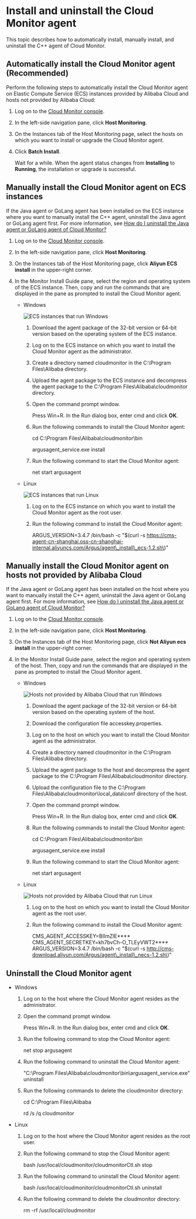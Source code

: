 # Install and uninstall the Cloud Monitor agent

This topic describes how to automatically install, manually install, and uninstall the C++ agent of Cloud Monitor.

## Automatically install the Cloud Monitor agent \(Recommended\)

Perform the following steps to automatically install the Cloud Monitor agent on Elastic Compute Service \(ECS\) instances provided by Alibaba Cloud and hosts not provided by Alibaba Cloud:

1.  Log on to the [Cloud Monitor console](https://cloudmonitor.console.aliyun.com).

2.  In the left-side navigation pane, click **Host Monitoring**.

3.  On the Instances tab of the Host Monitoring page, select the hosts on which you want to install or upgrade the Cloud Monitor agent.

4.  Click **Batch Install**.

    Wait for a while. When the agent status changes from **Installing** to **Running**, the installation or upgrade is successful.


## Manually install the Cloud Monitor agent on ECS instances

If the Java agent or GoLang agent has been installed on the ECS instance where you want to manually install the C++ agent, uninstall the Java agent or GoLang agent first. For more information, see [How do I uninstall the Java agent or GoLang agent of Cloud Monitor?]()

1.  Log on to the [Cloud Monitor console](https://cloudmonitor.console.aliyun.com).

2.  In the left-side navigation pane, click **Host Monitoring**.

3.  On the Instances tab of the Host Monitoring page, click **Aliyun ECS install** in the upper-right corner.

4.  In the Monitor Install Guide pane, select the region and operating system of the ECS instance. Then, copy and run the commands that are displayed in the pane as prompted to install the Cloud Monitor agent.

    -   Windows

        ![ECS instances that run Windows](https://static-aliyun-doc.oss-cn-hangzhou.aliyuncs.com/assets/img/en-US/6137132061/p165759.png)

        1.  Download the agent package of the 32-bit version or 64-bit version based on the operating system of the ECS instance.
        2.  Log on to the ECS instance on which you want to install the Cloud Monitor agent as the administrator.
        3.  Create a directory named cloudmonitor in the C:\\Program Files\\Alibaba directory.
        4.  Upload the agent package to the ECS instance and decompress the agent package to the C:\\Program Files\\Alibaba\\cloudmonitor directory.
        5.  Open the command prompt window.

            Press Win+R. In the Run dialog box, enter cmd and click **OK**.

        6.  Run the following commands to install the Cloud Monitor agent:

            cd C:\\Program Files\\Alibaba\\cloudmonitor\\bin

            argusagent\_service.exe install

        7.  Run the following command to start the Cloud Monitor agent:

            net start argusagent

    -   Linux

        ![ECS instances that run Linux](https://static-aliyun-doc.oss-cn-hangzhou.aliyuncs.com/assets/img/en-US/6137132061/p165763.png)

        1.  Log on to the ECS instance on which you want to install the Cloud Monitor agent as the root user.
        2.  Run the following command to install the Cloud Monitor agent:

            ARGUS\_VERSION=3.4.7 /bin/bash -c "$\(curl -s https://cms-agent-cn-shanghai.oss-cn-shanghai-internal.aliyuncs.com/Argus/agent\_install\_ecs-1.2.sh\)"


## Manually install the Cloud Monitor agent on hosts not provided by Alibaba Cloud

If the Java agent or GoLang agent has been installed on the host where you want to manually install the C++ agent, uninstall the Java agent or GoLang agent first. For more information, see [How do I uninstall the Java agent or GoLang agent of Cloud Monitor?]()

1.  Log on to the [Cloud Monitor console](https://cloudmonitor.console.aliyun.com).

2.  In the left-side navigation pane, click **Host Monitoring**.

3.  On the Instances tab of the Host Monitoring page, click **Not Aliyun ecs install** in the upper-right corner.

4.  In the Monitor Install Guide pane, select the region and operating system of the host. Then, copy and run the commands that are displayed in the pane as prompted to install the Cloud Monitor agent.

    -   Windows

        ![Hosts not provided by Alibaba Cloud that run Windows](https://static-aliyun-doc.oss-cn-hangzhou.aliyuncs.com/assets/img/en-US/6137132061/p165767.png)

        1.  Download the agent package of the 32-bit version or 64-bit version based on the operating system of the host.
        2.  Download the configuration file accesskey.properties.
        3.  Log on to the host on which you want to install the Cloud Monitor agent as the administrator.
        4.  Create a directory named cloudmonitor in the C:\\Program Files\\Alibaba directory.
        5.  Upload the agent package to the host and decompress the agent package to the C:\\Program Files\\Alibaba\\cloudmonitor directory.
        6.  Upload the configuration file to the C:\\Program Files\\Alibaba\\cloudmonitor\\local\_data\\conf directory of the host.
        7.  Open the command prompt window.

            Press Win+R. In the Run dialog box, enter cmd and click **OK**.

        8.  Run the following commands to install the Cloud Monitor agent:

            cd C:\\Program Files\\Alibaba\\cloudmonitor\\bin

            argusagent\_service.exe install

        9.  Run the following command to start the Cloud Monitor agent:

            net start argusagent

    -   Linux

        ![Hosts not provided by Alibaba Cloud that run Linux](https://static-aliyun-doc.oss-cn-hangzhou.aliyuncs.com/assets/img/en-US/6137132061/p165768.png)

        1.  Log on to the host on which you want to install the Cloud Monitor agent as the root user.
        2.  Run the following command to install the Cloud Monitor agent:

            CMS\_AGENT\_ACCESSKEY=BIlmZlE\*\*\*\* CMS\_AGENT\_SECRETKEY=kh7bvCh-O\_TLEyVWT2\*\*\*\* ARGUS\_VERSION=3.4.7 /bin/bash -c "$\(curl -s http://cms-download.aliyun.com/Argus/agent\_install\_necs-1.2.sh\)"


## Uninstall the Cloud Monitor agent

-   Windows
    1.  Log on to the host where the Cloud Monitor agent resides as the administrator.
    2.  Open the command prompt window.

        Press Win+R. In the Run dialog box, enter cmd and click **OK**.

    3.  Run the following command to stop the Cloud Monitor agent:

        net stop argusagent

    4.  Run the following command to uninstall the Cloud Monitor agent:

        "C:\\Program Files\\Alibaba\\cloudmonitor\\bin\\argusagent\_service.exe" uninstall

    5.  Run the following commands to delete the cloudmonitor directory:

        cd C:\\Program Files\\Alibaba

        rd /s /q cloudmonitor

-   Linux
    1.  Log on to the host where the Cloud Monitor agent resides as the root user.
    2.  Run the following command to stop the Cloud Monitor agent:

        bash /usr/local/cloudmonitor/cloudmonitorCtl.sh stop

    3.  Run the following command to uninstall the Cloud Monitor agent:

        bash /usr/local/cloudmonitor/cloudmonitorCtl.sh uninstall

    4.  Run the following command to delete the cloudmonitor directory:

        rm -rf /usr/local/cloudmonitor


